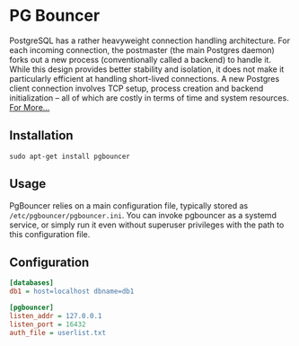 # PG Bouncer

PostgreSQL has a rather heavyweight connection handling architecture. For each incoming connection, the postmaster (the main Postgres daemon) forks out a new process (conventionally called a backend) to handle it. While this design provides better stability and isolation, it does not make it particularly efficient at handling short-lived connections. A new Postgres client connection involves TCP setup, process creation and backend initialization – all of which are costly in terms of time and system resources. [For More...](https://pgdash.io/blog/pgbouncer-connection-pool.html)

## Installation

``` title="Debian/Ubuntu"
sudo apt-get install pgbouncer
```

## Usage

PgBouncer relies on a main configuration file, typically stored as `/etc/pgbouncer/pgbouncer.ini`. You can invoke pgbouncer as a systemd service, or simply run it even without superuser privileges with the path to this configuration file.

## Configuration

```ini title="pgbouncer.ini"
[databases]
db1 = host=localhost dbname=db1

[pgbouncer]
listen_addr = 127.0.0.1
listen_port = 16432
auth_file = userlist.txt
```
